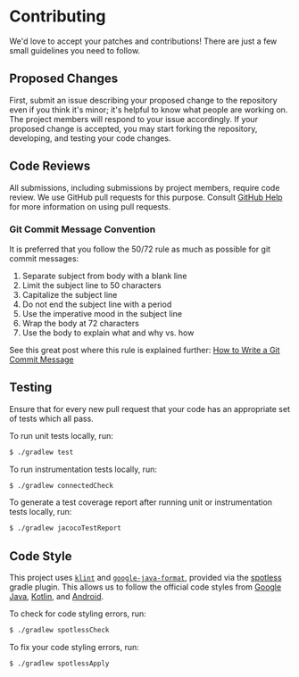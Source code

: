 # Contributing

We'd love to accept your patches and contributions! There are just a few small guidelines you
need to follow.

## Proposed Changes

First, submit an issue describing your proposed change to the repository even if you think it's
minor; it's helpful to know what people are working on. The project members will respond
to your issue accordingly. If your proposed change is accepted, you may start forking the
repository, developing, and testing your code changes.

## Code Reviews

All submissions, including submissions by project members, require code review.
We use GitHub pull requests for this purpose. Consult [GitHub Help][github-help]
for more information on using pull requests.

### Git Commit Message Convention

It is preferred that you follow the 50/72 rule as much as possible for git commit messages:

1. Separate subject from body with a blank line
2. Limit the subject line to 50 characters
3. Capitalize the subject line
4. Do not end the subject line with a period
5. Use the imperative mood in the subject line
6. Wrap the body at 72 characters
7. Use the body to explain what and why vs. how

See this great post where this rule is explained further:
[How to Write a Git Commit Message][git-commit-message]

## Testing

Ensure that for every new pull request that your code has an appropriate set of tests which all
pass.

To run unit tests locally, run:
```bash
$ ./gradlew test
```

To run instrumentation tests locally, run:
```bash
$ ./gradlew connectedCheck
```

To generate a test coverage report after running unit or instrumentation tests locally, run:
```bash
$ ./gradlew jacocoTestReport
```

## Code Style

This project uses [`klint`][klint-url] and [`google-java-format`][google-java-format-url],
provided via the [spotless][spotless-url] gradle plugin. This allows us to follow the
official code styles from [Google Java][java-code-style], [Kotlin][kotlin-code-style], and
[Android][android-code-style].

To check for code styling errors, run:
```bash
$ ./gradlew spotlessCheck
```

To fix your code styling errors, run:
```bash
$ ./gradlew spotlessApply
```

<!-- Links to spotless formatter tools and code style guides. -->
[git-commit-message]: https://chris.beams.io/posts/git-commit/
[spotless-url]: https://github.com/diffplug/spotless
[klint-url]: https://github.com/pinterest/ktlint
[google-java-format-url]: https://github.com/google/google-java-format
[android-code-style]: https://developer.android.com/kotlin/style-guide
[java-code-style]: https://google.github.io/styleguide/javaguide.html
[kotlin-code-style]: https://kotlinlang.org/docs/reference/coding-conventions.html
[github-help]: https://help.github.com/articles/about-pull-requests/
